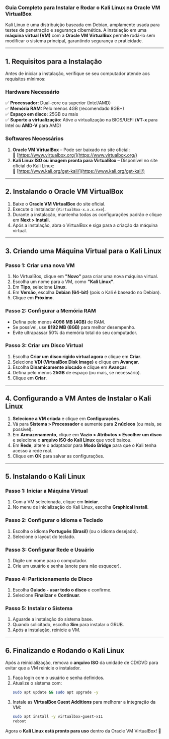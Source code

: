 ### **Guia Completo para Instalar e Rodar o Kali Linux na Oracle VM VirtualBox**  

Kali Linux é uma distribuição baseada em Debian, amplamente usada para testes de penetração e segurança cibernética. A instalação em uma **máquina virtual (VM)** com a **Oracle VM VirtualBox** permite rodá-lo sem modificar o sistema principal, garantindo segurança e praticidade.

---

## **1. Requisitos para a Instalação**
Antes de iniciar a instalação, verifique se seu computador atende aos requisitos mínimos:

### **Hardware Necessário**
✅ **Processador:** Dual-core ou superior (Intel/AMD)  
✅ **Memória RAM:** Pelo menos 4GB (recomendado 8GB+)  
✅ **Espaço em disco:** 25GB ou mais  
✅ **Suporte a virtualização:** Ative a virtualização na BIOS/UEFI (**VT-x** para Intel ou **AMD-V** para AMD)  

### **Softwares Necessários**
1. **Oracle VM VirtualBox** – Pode ser baixado no site oficial:  
   🔗 [https://www.virtualbox.org/](https://www.virtualbox.org/)  
2. **Kali Linux ISO ou imagem pronta para VirtualBox** – Disponível no site oficial do Kali Linux:  
   🔗 [https://www.kali.org/get-kali/](https://www.kali.org/get-kali/)  

---

## **2. Instalando o Oracle VM VirtualBox**
1. Baixe o **Oracle VM VirtualBox** do site oficial.  
2. Execute o instalador (`VirtualBox-x.x.x.exe`).  
3. Durante a instalação, mantenha todas as configurações padrão e clique em **Next > Install**.  
4. Após a instalação, abra o VirtualBox e siga para a criação da máquina virtual.

---

## **3. Criando uma Máquina Virtual para o Kali Linux**
### **Passo 1: Criar uma nova VM**
1. No VirtualBox, clique em **"Novo"** para criar uma nova máquina virtual.  
2. Escolha um nome para a VM, como **"Kali Linux"**.  
3. Em **Tipo**, selecione **Linux**.  
4. Em **Versão**, escolha **Debian (64-bit)** (pois o Kali é baseado no Debian).  
5. Clique em **Próximo**.

### **Passo 2: Configurar a Memória RAM**
- Defina pelo menos **4096 MB (4GB)** de RAM.  
- Se possível, use **8192 MB (8GB)** para melhor desempenho.  
- Evite ultrapassar 50% da memória total do seu computador.

### **Passo 3: Criar um Disco Virtual**
1. Escolha **Criar um disco rígido virtual agora** e clique em **Criar**.  
2. Selecione **VDI (VirtualBox Disk Image)** e clique em **Avançar**.  
3. Escolha **Dinamicamente alocado** e clique em **Avançar**.  
4. Defina pelo menos **25GB** de espaço (ou mais, se necessário).  
5. Clique em **Criar**.

---

## **4. Configurando a VM Antes de Instalar o Kali Linux**
1. **Selecione a VM criada** e clique em **Configurações**.  
2. Vá para **Sistema > Processador** e aumente para **2 núcleos** (ou mais, se possível).  
3. Em **Armazenamento**, clique em **Vazio > Atributos > Escolher um disco** e selecione o **arquivo ISO do Kali Linux** que você baixou.  
4. Em **Rede**, altere o adaptador para **Modo Bridge** para que o Kali tenha acesso à rede real.  
5. Clique em **OK** para salvar as configurações.

---

## **5. Instalando o Kali Linux**
### **Passo 1: Iniciar a Máquina Virtual**
1. Com a VM selecionada, clique em **Iniciar**.  
2. No menu de inicialização do Kali Linux, escolha **Graphical Install**.  

### **Passo 2: Configurar o Idioma e Teclado**
1. Escolha o idioma **Português (Brasil)** (ou o idioma desejado).  
2. Selecione o layout do teclado.  

### **Passo 3: Configurar Rede e Usuário**
1. Digite um nome para o computador.  
2. Crie um usuário e senha (anote para não esquecer).  

### **Passo 4: Particionamento de Disco**
1. Escolha **Guiado - usar todo o disco** e confirme.  
2. Selecione **Finalizar** e **Continuar**.  

### **Passo 5: Instalar o Sistema**
1. Aguarde a instalação do sistema base.  
2. Quando solicitado, escolha **Sim** para instalar o GRUB.  
3. Após a instalação, reinicie a VM.  

---

## **6. Finalizando e Rodando o Kali Linux**
Após a reinicialização, remova o **arquivo ISO** da unidade de CD/DVD para evitar que a VM reinicie o instalador.

1. Faça login com o usuário e senha definidos.  
2. Atualize o sistema com:  
   ```bash
   sudo apt update && sudo apt upgrade -y
   ```
3. Instale as **VirtualBox Guest Additions** para melhorar a integração da VM:  
   ```bash
   sudo apt install -y virtualbox-guest-x11
   reboot
   ```

Agora o **Kali Linux está pronto para uso** dentro da Oracle VM VirtualBox! 🚀

